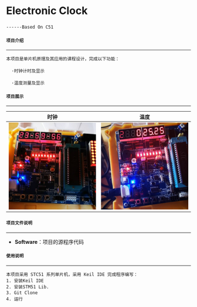 # Electronic Clock
    ------Based On C51

#### `项目介绍`
-----------------------------------------------------------------------------------------------

    本项目是单片机原理及其应用的课程设计，完成以下功能：
    
      ·时钟计时及显示
        
      ·温度测量及显示
  

#### `项目展示`
-----------------------------------------------------------------------------------------------

|   时钟    | 温度 |  
|:---------------:|:---------------:|  
|![image4](https://github.com/GTshenmi/C51/blob/master/Display%20Image/1.JPG)|![image3](https://github.com/GTshenmi/C51/blob/master/Display%20Image/2.JPG)|  

#### `项目文件说明`
-----------------------------------------------------------------------------------------------

* **Software**：项目的源程序代码

#### `使用说明`
-----------------------------------------------------------------------------------------------

    本项目采用 STC51 系列单片机，采用 Keil IDE 完成程序编写：
    1. 安装Keil IDE
    2. 安装STM51 Lib.
    3. Git Clone
    4. 运行
